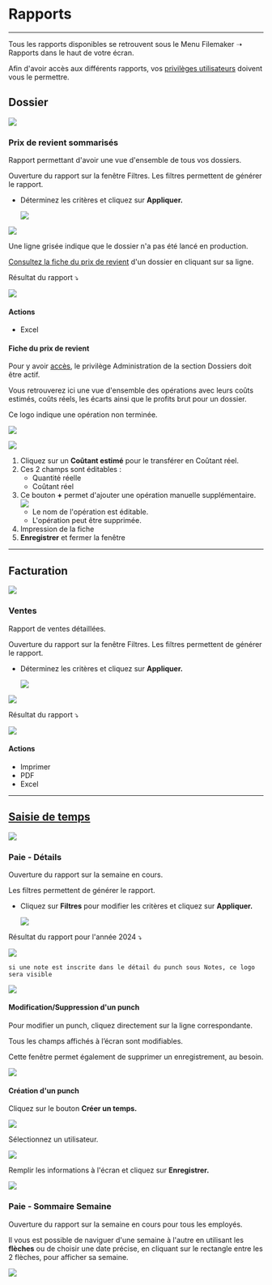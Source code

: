 # Rapports

* * *

  

Tous les rapports disponibles se retrouvent sous le Menu Filemaker ➝ Rapports dans le haut de votre écran.

  

Afin d'avoir accès aux différents rapports, vos [privilèges utilisateurs](https://app.clickup.com/9017115504/v/dc/8cqcgvg-21377/8cqcgvg-17517?block=block-00f5ce5a-d40e-4ef1-953a-b40c4b092eca) doivent vous le permettre.

  

## Dossier

![](https://t9017115504.p.clickup-attachments.com/t9017115504/814200dc-5367-4ace-be5a-97e9b0a2124a/Screenshot%202025-01-23%20at%204.48.42%E2%80%AFPM.png)

  

### Prix de revient sommarisés

  

Rapport permettant d'avoir une vue d'ensemble de tous vos dossiers.

Ouverture du rapport sur la fenêtre Filtres. Les filtres permettent de générer le rapport.

*   Déterminez les critères et cliquez sur **Appliquer.**
    
    ![](https://t9017115504.p.clickup-attachments.com/t9017115504/5886e87a-386d-4803-b4e9-1fa9bb78104c/Screenshot%202025-02-04%20at%204.58.01%E2%80%AFPM.png)
    

![](https://t9017115504.p.clickup-attachments.com/t9017115504/6a2bc72f-603f-41ec-9c32-e0adb079008a/Screenshot%202025-02-04%20at%204.57.16%E2%80%AFPM.png)

  

Une ligne grisée indique que le dossier n'a pas été lancé en production.

[Consultez la fiche du prix de revient](https://app.clickup.com/9017115504/v/dc/8cqcgvg-25937/8cqcgvg-27357?block=block-69dd7cb8-6658-4dec-92f1-9bb8756c7081) d'un dossier en cliquant sur sa ligne.

Résultat du rapport ⤵️

![](https://t9017115504.p.clickup-attachments.com/t9017115504/0bf0b645-47a5-4bad-8077-e5a26267085b/Screenshot%202025-02-04%20at%204.58.19%E2%80%AFPM.png)

  

#### Actions

*   Excel

  

#### Fiche du prix de revient

Pour y avoir [accès](https://app.clickup.com/9017115504/v/dc/8cqcgvg-21377/8cqcgvg-17517?block=block-00f5ce5a-d40e-4ef1-953a-b40c4b092eca), le privilège Administration de la section Dossiers doit être actif.

  

Vous retrouverez ici une vue d'ensemble des opérations avec leurs coûts estimés, coûts réels, les écarts ainsi que le profits brut pour un dossier.

Ce logo indique une opération non terminée.

![](https://t9017115504.p.clickup-attachments.com/t9017115504/28249650-453b-400b-a712-2b27987f6279/image.png)

  

![](https://t9017115504.p.clickup-attachments.com/t9017115504/f39d7cd5-6255-47fa-9e16-9b84aaae9de1/Screenshot%202024-11-12%20at%2010.40.19%E2%80%AFAM.png)

  

1. Cliquez sur un **Coûtant estimé** pour le transférer en Coûtant réel.
2. Ces 2 champs sont éditables :
    *   Quantité réelle
    *   Coûtant réel
3. Ce bouton **+** permet d'ajouter une opération manuelle supplémentaire.![](https://t9017115504.p.clickup-attachments.com/t9017115504/d2d34eb1-6744-47b0-8117-52ee88deb41c/Screenshot%202024-11-12%20at%2010.53.02%E2%80%AFAM.png)
    *   Le nom de l'opération est éditable.
    *   L'opération peut être supprimée.
4. Impression de la fiche
5. **Enregistrer** et fermer la fenêtre

* * *

## Facturation

![](https://t9017115504.p.clickup-attachments.com/t9017115504/d6af5203-fc55-46a3-99fc-3bd02e54673e/Screenshot%202025-01-23%20at%204.50.26%E2%80%AFPM.png)

  

### Ventes

  

Rapport de ventes détaillées.

Ouverture du rapport sur la fenêtre Filtres. Les filtres permettent de générer le rapport.

*   Déterminez les critères et cliquez sur **Appliquer.**
    
    ![](https://t9017115504.p.clickup-attachments.com/t9017115504/fe1bcbc0-38b8-4ed4-8882-366d2b69221c/image.png)
    

![](https://t9017115504.p.clickup-attachments.com/t9017115504/5f270c07-20bc-4c30-8e97-8a30c156033b/Screenshot%202025-01-23%20at%204.53.48%E2%80%AFPM.png)

  

Résultat du rapport ⤵️

![](https://t9017115504.p.clickup-attachments.com/t9017115504/7c8a3760-077a-49ab-85cb-5bacdc5f3eac/Screenshot%202025-01-23%20at%204.56.28%E2%80%AFPM.png)

  

#### Actions

*   Imprimer
*   PDF
*   Excel

  

* * *

  

## [Saisie de temps](https://tactic-tgi.clickup.com/docs/9017115504/d/h/8cqcgvg-25937/82d12c05e1d71c2)

![](https://t9017115504.p.clickup-attachments.com/t9017115504/c487efe6-39ef-4133-b4fc-4ab980b8850d/Screenshot%202025-01-23%20at%204.50.46%E2%80%AFPM.png)

  

### Paie - Détails

Ouverture du rapport sur la semaine en cours.

Les filtres permettent de générer le rapport.

*   Cliquez sur **Filtres** pour modifier les critères et cliquez sur **Appliquer.**
    
    ![](https://t9017115504.p.clickup-attachments.com/t9017115504/5064c499-2b2e-45be-a5d0-de3b233798f3/Screenshot%202025-02-04%20at%205.10.57%E2%80%AFPM.png)
    

  

Résultat du rapport pour l'année 2024 ⤵️

![](https://t9017115504.p.clickup-attachments.com/t9017115504/d30b00e1-d574-4127-a874-7af75e53cd98/Screenshot%202025-04-21%20at%203.57.27%E2%80%AFPM.png)

`si une note est inscrite dans le détail du punch sous Notes, ce logo sera visible`

![](https://t9017115504.p.clickup-attachments.com/t9017115504/3f475957-163a-41d6-ad85-d46ea0776539/image.png)

  
  

#### Modification/Suppression d'un punch

  

Pour modifier un punch, cliquez directement sur la ligne correspondante.

Tous les champs affichés à l’écran sont modifiables.

Cette fenêtre permet également de supprimer un enregistrement, au besoin.

![](https://t9017115504.p.clickup-attachments.com/t9017115504/850c8857-8ef2-417b-bbab-7efc8d6e3295/Screenshot%202025-04-21%20at%204.20.56%E2%80%AFPM.png)

  

#### Création d'un punch

Cliquez sur le bouton **Créer un temps.**

![](https://t9017115504.p.clickup-attachments.com/t9017115504/38169489-870f-4b1b-9a95-53a2003740ef/Screenshot%202025-04-21%20at%204.26.09%E2%80%AFPM.png)

  

Sélectionnez un utilisateur.

![](https://t9017115504.p.clickup-attachments.com/t9017115504/f9984e3f-2d09-4902-b570-f1367aed8aae/Screenshot%202025-04-21%20at%204.24.30%E2%80%AFPM.png)

  

Remplir les informations à l'écran et cliquez sur **Enregistrer.**

![](https://t9017115504.p.clickup-attachments.com/t9017115504/3d9faf65-f3d6-436d-8df3-fa3a8ee1ba6f/Screenshot%202025-04-21%20at%204.24.47%E2%80%AFPM.png)

  

### Paie - Sommaire Semaine

  

Ouverture du rapport sur la semaine en cours pour tous les employés.

Il vous est possible de naviguer d'une semaine à l'autre en utilisant les **flèches** ou de choisir une date précise, en cliquant sur le rectangle entre les 2 flèches, pour afficher sa semaine.

![](https://t9017115504.p.clickup-attachments.com/t9017115504/9a2101ac-9267-45e6-b7b0-cdfdfc010957/Screenshot%202024-11-12%20at%202.32.02%E2%80%AFPM.png)